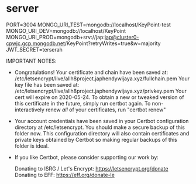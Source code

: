 # server

PORT=3004
MONGO_URI_TEST=mongodb://localhost/KeyPoint-test
MONGO_URI_DEV=mongodb://localhost/KeyPoint
MONGO_URI_PROD=mongodb+srv://jap:jap@cluster0-cpwjc.gcp.mongodb.net/KeyPoint?retryWrites=true&w=majority
JWT_SECRET=terserah

IMPORTANT NOTES:
 - Congratulations! Your certificate and chain have been saved at:
   /etc/letsencrypt/live/allh8project.japhendywijaya.xyz/fullchain.pem
   Your key file has been saved at:
   /etc/letsencrypt/live/allh8project.japhendywijaya.xyz/privkey.pem
   Your cert will expire on 2020-05-24. To obtain a new or tweaked
   version of this certificate in the future, simply run certbot
   again. To non-interactively renew *all* of your certificates, run
   "certbot renew"
 - Your account credentials have been saved in your Certbot
   configuration directory at /etc/letsencrypt. You should make a
   secure backup of this folder now. This configuration directory will
   also contain certificates and private keys obtained by Certbot so
   making regular backups of this folder is ideal.
 - If you like Certbot, please consider supporting our work by:

   Donating to ISRG / Let's Encrypt:   https://letsencrypt.org/donate
   Donating to EFF:                    https://eff.org/donate-le
